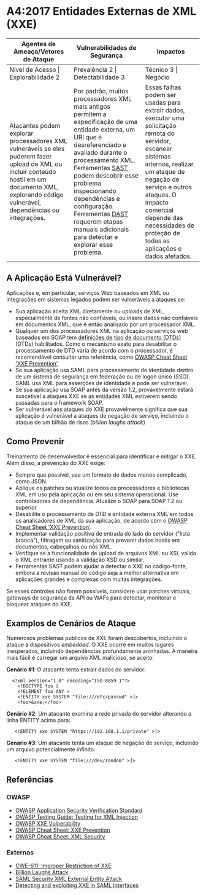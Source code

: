 # A4:2017 Entidades Externas de XML (XXE)

| Agentes de Ameaça/Vetores de Ataque | Vulnerabilidades de Segurança           | Impactos               |
| -- | -- | -- |
| Nível de Acesso \| Explorabilidade 2 | Prevalência 2 \| Detectabilidade 3 | Técnico 3 \| Negócio |
| Atacantes podem explorar processadores XML vulneráveis se eles puderem fazer upload de XML ou incluir conteúdo hostil em um documento XML, explorando código vulnerável, dependências ou integrações. | Por padrão, muitos processadores XML mais antigos permitem a especificação de uma entidade externa, um URI que é desreferenciado e avaliado durante o processamento XML. Ferramentas [SAST](https://www.owasp.org/index.php/Source_Code_Analysis_Tools) podem descobrir esse problema inspecionando dependências e configuração. Ferramentas [DAST](https://www.owasp.org/index.php/Category:Vulnerability_Scanning_Tools) requerem etapas manuais adicionais para detectar e explorar esse problema.| Essas falhas podem ser usadas para extrair dados, executar uma solicitação remota do servidor, escanear sistemas internos, realizar um ataque de negação de serviço e outros ataques. O impacto comercial depende das necessidades de proteção de todas as aplicações e dados afetados. |

## A Aplicação Está Vulnerável?

Aplicações e, em particular, serviços Web baseados em XML ou integrações em sistemas legados podem ser vulneráveis a ataques se:

* Sua aplicação aceita XML diretamente ou uploads de XML, especialmente de fontes não confiáveis, ou insere dados não confiáveis em documentos XML, que é então analisado por um processador XML.
* Qualquer um dos processadores XML na aplicação ou serviços web baseados em SOAP tem [definições de tipo de documento (DTDs)](https://en.wikipedia.org/wiki/Document_type_definition) (DTDs) habilitados. Como o mecanismo exato para desabilitar o processamento de DTD varia de acordo com o processador, é recomendável consultar uma referência, como [OWASP Cheat Sheet 'XXE Prevention'](https://www.owasp.org/index.php/XML_External_Entity_(XXE)_Prevention_Cheat_Sheet).
* Se sua aplicação usa SAML para processamento de identidade dentro de um sistema de segurança em federação ou de logon único (SSO). SAML usa XML para asserções de identidade e pode ser vulnerável.
* Se sua aplicação usa SOAP antes da versão 1.2, provavelmente estará suscetível a ataques XXE se as entidades XML estiverem sendo passadas para o framework SOAP.
* Ser vulnerável aos ataques do XXE provavelmente significa que sua aplicação é vulnerável a ataques de negação de serviço, incluindo o ataque de um bilhão de risos (*billion laughs attack*)

## Como Prevenir

Treinamento de desenvolvedor é essencial para identificar e mitigar o XXE. Além disso, a prevenção do XXE exige:

* Sempre que possível, use um formato de dados menos complicado, como JSON.
* Aplique os patches ou atualize todos os processadores e bibliotecas XML em uso pela aplicação ou em seu sistema operacional. Use controladores de dependência. Atualize o SOAP para SOAP 1.2 ou superior.
* Desabilite o processamento de DTD e entidade externa XML em todos os analisadores de XML da sua aplicação, de acordo com o [OWASP Cheat Sheet 'XXE Prevention'](https://www.owasp.org/index.php/XML_External_Entity_(XXE)_Prevention_Cheat_Sheet).
* Implementar validação positiva de entrada do lado do servidor ("lista branca"), filtragem ou sanitização para prevenir dados hostis em documentos, cabeçalhos ou nós XML.
* Verifique se a funcionalidade de upload de arquivos XML ou XSL valida o XML entrante usando a validação XSD ou similar.
* Ferramentas SAST podem ajudar a detectar o XXE no código-fonte, embora a revisão manual do código seja a melhor alternativa em aplicações grandes e complexas com muitas integrações.

Se esses controles não forem possíveis, considere usar parches virtuais, gateways de segurança da API ou WAFs para detectar, monitorar e bloquear ataques do XXE.

## Examplos de Cenários de Ataque

Numerosos problemas públicos de XXE foram descobertos, incluindo o ataque a dispositivos *embedded*. O XXE ocorre em muitos lugares inesperados, incluindo dependências profundamente aninhadas. A maneira mais fácil é carregar um arquivo XML malicioso, se aceito:

**Cenário #1**: O atacante tenta extrair dados do servidor:

```
  <?xml version="1.0" encoding="ISO-8859-1"?>
    <!DOCTYPE foo [
    <!ELEMENT foo ANY >
    <!ENTITY xxe SYSTEM "file:///etc/passwd" >]>
    <foo>&xxe;</foo>
```

**Cenário #2**: Um atacante examina a rede privada do servidor alterando a linha ENTITY acima para:
```
   <!ENTITY xxe SYSTEM "https://192.168.1.1/private" >]>
```

**Cenario #3**: Um atacante tenta um ataque de negação de serviço, incluindo um arquivo potencialmente infinito:

```
   <!ENTITY xxe SYSTEM "file:///dev/random" >]>
```

## Referências

### OWASP

* [OWASP Application Security Verification Standard](https://www.owasp.org/index.php/Category:OWASP_Application_Security_Verification_Standard_Project#tab=Home)
* [OWASP Testing Guide: Testing for XML Injection](https://www.owasp.org/index.php/Testing_for_XML_Injection_(OTG-INPVAL-008))
* [OWASP XXE Vulnerability](https://www.owasp.org/index.php/XML_External_Entity_(XXE)_Processing)
* [OWASP Cheat Sheet: XXE Prevention](https://www.owasp.org/index.php/XML_External_Entity_(XXE)_Prevention_Cheat_Sheet)
* [OWASP Cheat Sheet: XML Security](https://www.owasp.org/index.php/XML_Security_Cheat_Sheet)

### Externas

* [CWE-611: Improper Restriction of XXE](https://cwe.mitre.org/data/definitions/611.html)
* [Billion Laughs Attack](https://en.wikipedia.org/wiki/Billion_laughs_attack)
* [SAML Security XML External Entity Attack](https://secretsofappsecurity.blogspot.tw/2017/01/saml-security-xml-external-entity-attack.html)
* [Detecting and exploiting XXE in SAML Interfaces](https://web-in-security.blogspot.tw/2014/11/detecting-and-exploiting-xxe-in-saml.html)
